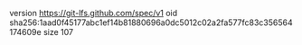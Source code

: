 version https://git-lfs.github.com/spec/v1
oid sha256:1aad0f45177abc1ef14b81880696a0dc5012c02a2fa577fc83c356564174609e
size 107
